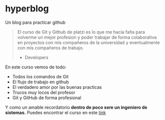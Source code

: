 # hyperblog
Un blog para practicar github
>El curso de Git y Github de platzi es lo que me hacia falta para volverme un mejor profesion y poder trabajar de forma colaborativa en proyectos con mis compañeros de la universidad y eventualmente con mis compañeros de trabajo.
> - Developers

En este curso vemos de todo:
* Todos los comandos de Git
* El flujo de trabajo en github
* El verdadero amor por las buenas practicas 
* Trucos muy locos del profesor
* Git y GitHub de forma profesional

Y como un amable recordatorio **dentro de poco sere un ingeniero de sistemas.** Puedes encontrar el curso en este [link](https://platzi.com/cursos/git-github/)
